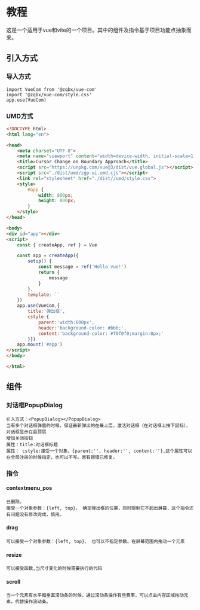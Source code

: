 # 教程

这是一个适用于vue和vite的一个项目。其中的组件及指令基于项目功能点抽象而来。
## 引入方式
### 导入方式
```ecmascript 6
import VueCom from '@zqbx/vue-com'
import '@zqbx/vue-com/style.css'
app.use(VueCom)
```
### UMD方式
```html
<!DOCTYPE html>
<html lang="en">

<head>
    <meta charset="UTF-8">
    <meta name="viewport" content="width=device-width, initial-scale=1.0">
    <title>Cursor Change on Boundary Approach</title>
    <script src="https://unpkg.com/vue@3/dist/vue.global.js"></script>
    <script src="./dist/umd/zgp-ui.umd.cjs"></script>
    <link rel="stylesheet" href="./dist//umd/style.css">
    <style>
        #app {
            width: 800px;
            height: 800px;
        }
    </style>
</head>

<body>
<div id="app"></div>
<script>
    const { createApp, ref } = Vue

    const app = createApp({
        setup() {
            const message = ref('Hello vue!')
            return {
                message
            }
        },
        template: ``
    })
    app.use(VueCom,{
        title:'弹出框',
        cstyle:{
            parent:'width:600px',
            header:'background-color: #bbb;',
            content:'background-color: #f0f0f0;margin:8px;'
        }})
    app.mount('#app')
</script>
</body>

</html>
```
## 组件

### 对话框PopupDialog
```textmate
引入方式：<PopupDialog></PopupDialog>
当有多个对话框弹窗的时候，保证最新弹出的在最上层，激活对话框（在对话框上按下鼠标），对话框显示在最顶层
增加关闭按钮
属性：title:对话框标题
属性： cstyle:接受一个对象，{parent:'', header:'', content:''},这个属性可以在全局注册的时候指定，也可以不写。原有报错已修复。
```

### 指令
#### contextmenu_pos
```textmate
已删除。
接受一个对象参数：{left, top}， 确定弹出框的位置，同时限制它不超出屏幕，这个指令还有问题没有修改完成，慎用。
```
#### drag
```textmate
可以接受一个对象参数：{left, top}， 也可以不指定参数。在屏幕范围内拖动一个元素
```
#### resize
```textmate
可以接受函数,当尺寸变化的时候需要执行的代码
```
#### scroll
```textmate
当一个元素有水平和垂直滚动条的时候，通过滚动条操作有些费事，可以点击内容区域拖动元素，代替操作滚动条。
```
